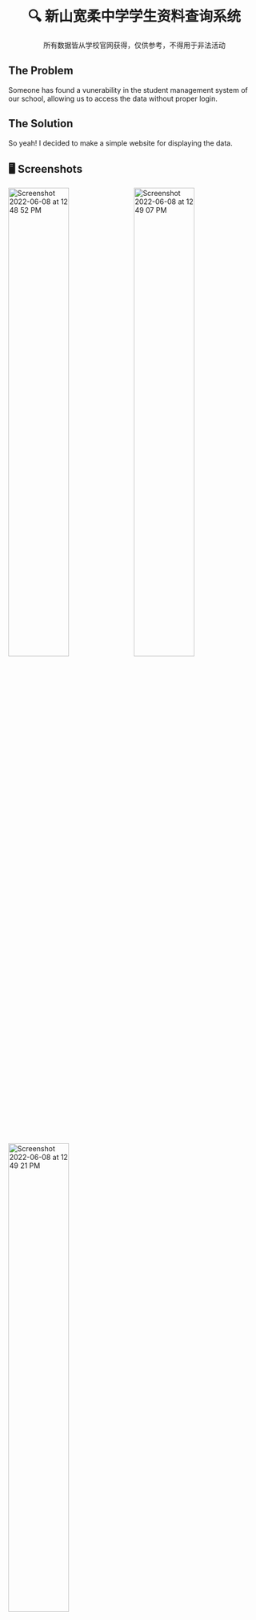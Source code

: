 <center><h1 align="center">🔍 新山宽柔中学学生资料查询系统</h1></center>

<p align="center">所有数据皆从学校官网获得，仅供参考，不得用于非法活动</p>

## The Problem

Someone has found a vunerability in the student management system of our school, allowing us to access the data without proper login.

## The Solution

So yeah! I decided to make a simple website for displaying the data.

## 🖥 Screenshots

<div>

 
 <img width="49%" alt="Screenshot 2022-06-08 at 12 48 52 PM" src="https://user-images.githubusercontent.com/64565584/172534852-5f071c47-a394-4464-85ec-6f47188e1ab0.png">
 <img width="49%" alt="Screenshot 2022-06-08 at 12 49 07 PM" src="https://user-images.githubusercontent.com/64565584/172534846-1a656e69-5773-4bdb-84a1-e8df2e9b937e.png">
 <img width="49%" alt="Screenshot 2022-06-08 at 12 49 21 PM" src="https://user-images.githubusercontent.com/64565584/172534814-24a71c6d-57f8-4320-931d-bd7f48634b5f.png">
  
</div>

## 🔬 Technologies Used 

![skills](https://img.shields.io/badge/-JAVASCRIPT-FF0000?style=for-the-badge&logo=javascript&logoColor=white&color=yellow)
![skills](https://img.shields.io/badge/-HTML-FF0000?style=for-the-badge&logo=html5&logoColor=white&color=green)
![skills](https://img.shields.io/badge/-CSS-FF0000?style=for-the-badge&logo=css3&logoColor=white&color=indigo)
![skills](https://img.shields.io/badge/-TAILWIND_CSS-FF0000?style=for-the-badge&logo=tailwindcss&logoColor=white&color=22D3EE)
![skills](https://img.shields.io/badge/-NEXT_JS-FF0000?style=for-the-badge&logo=nextdotjs&logoColor=white&color=black)

## ⌨️ Setup

If you want to run the website on your local machine:
1. Clone the repository: `git clone https://github.com/melvinchia3636/foonyewsucks`
2. Install all required dependencies using `npm install` or `yarn`
4. Run `npm run dev` or `yarn run dev` and you're good to go.

## 📈 Status

This project is fully completed. If any bugs are found, please file an issue here, and I'll resolve it ASAP.

## 💡 Inspirations 

This is... kinda illegal I guess.

## 📄 License

Copyright © 2022 Melvin Chia<br/>
Licensed under MIT.
